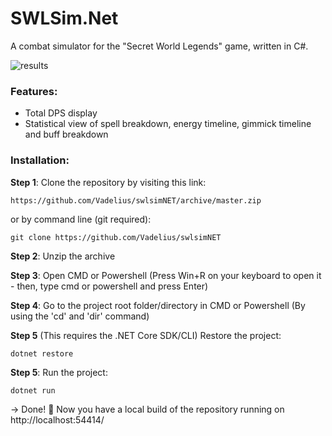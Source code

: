 # SWLSim.Net

A combat simulator for the "Secret World Legends" game, written in C#.

![results](https://cdn.rawgit.com/Vadelius/swlsimNET/af2e99ed/reposplash.png)

### Features:

* Total DPS display
* Statistical view of spell breakdown, energy timeline, gimmick timeline and buff breakdown

### Installation:

**Step 1**: Clone the repository by visiting this link:

```
https://github.com/Vadelius/swlsimNET/archive/master.zip
```
or by command line (git required):
```
git clone https://github.com/Vadelius/swlsimNET
```

**Step 2**: Unzip the archive

**Step 3**: Open CMD or Powershell (Press Win+R on your keyboard to open it - then, type cmd or powershell and press Enter)

**Step 4**: Go to the project root folder/directory in CMD or Powershell (By using the 'cd' and 'dir' command)

**Step 5** (This requires the .NET Core SDK/CLI) Restore the project:
```
dotnet restore
```
**Step 5**: Run the project:
```
dotnet run
```

-> Done! 🎉  Now you have a local build of the repository running on http://localhost:54414/

